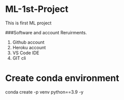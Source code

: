 # ML-1st-Project
This is first ML project

###Software and account Reruirments.

1. Github account
2. Heroku account
3. VS Code IDE
4. GIT cli

# Create conda environment

conda create -p venv python==3.9 -y